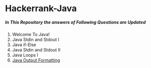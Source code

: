 # Hackerrank-Java
<h5>In This Repository the answers of Following Questions are Updated </h5>
<ol>
    <li>Welcome To Java!</li>
    <li>Java Stdin and Stdout I</li>
    <li>Java if-Else</li>
    <li>Java Stdin and Stdout II</li>
     <li>Java Loops I</li>
    <li><a href="https://www.hackerrank.com/challenges/java-loops-i/problem?isFullScreen=true">Java Output Formatting</a></li>
</ol>
